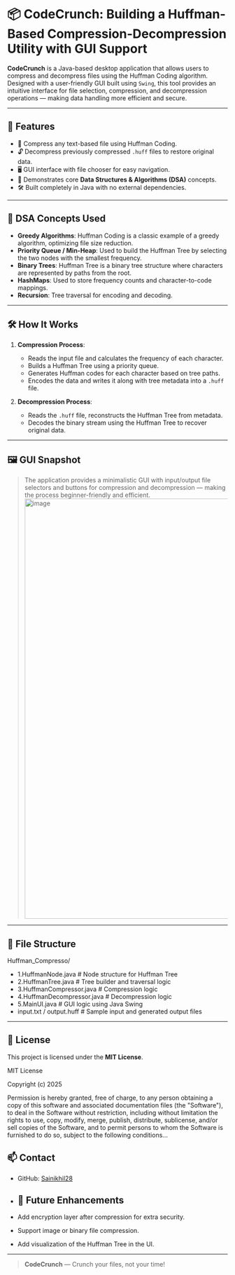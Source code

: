 # 📦 CodeCrunch: Building a Huffman-Based Compression-Decompression Utility with GUI Support

**CodeCrunch** is a Java-based desktop application that allows users to compress and decompress files using the Huffman Coding algorithm. Designed with a user-friendly GUI built using `Swing`, this tool provides an intuitive interface for file selection, compression, and decompression operations — making data handling more efficient and secure.

---

## 🚀 Features

- 📁 Compress any text-based file using Huffman Coding.
- 🔓 Decompress previously compressed `.huff` files to restore original data.
- 🖥️ GUI interface with file chooser for easy navigation.
- 🧠 Demonstrates core **Data Structures & Algorithms (DSA)** concepts.
- 🛠️ Built completely in Java with no external dependencies.

---

## 🧠 DSA Concepts Used

- **Greedy Algorithms**: Huffman Coding is a classic example of a greedy algorithm, optimizing file size reduction.
- **Priority Queue / Min-Heap**: Used to build the Huffman Tree by selecting the two nodes with the smallest frequency.
- **Binary Trees**: Huffman Tree is a binary tree structure where characters are represented by paths from the root.
- **HashMaps**: Used to store frequency counts and character-to-code mappings.
- **Recursion**: Tree traversal for encoding and decoding.

---

## 🛠️ How It Works

1. **Compression Process**:
   - Reads the input file and calculates the frequency of each character.
   - Builds a Huffman Tree using a priority queue.
   - Generates Huffman codes for each character based on tree paths.
   - Encodes the data and writes it along with tree metadata into a `.huff` file.

2. **Decompression Process**:
   - Reads the `.huff` file, reconstructs the Huffman Tree from metadata.
   - Decodes the binary stream using the Huffman Tree to recover original data.

---

## 🖼️ GUI Snapshot

> The application provides a minimalistic GUI with input/output file selectors and buttons for compression and decompression — making the process beginner-friendly and efficient.
> <img width="959" alt="image" src="https://github.com/user-attachments/assets/0907086e-fdb2-484c-b210-fec3b5391624" />


---

## 📂 File Structure

Huffman_Compresso/
- 1.HuffmanNode.java # Node structure for Huffman Tree
- 2.HuffmanTree.java # Tree builder and traversal logic
- 3.HuffmanCompressor.java # Compression logic
- 4.HuffmanDecompressor.java # Decompression logic
- 5.MainUI.java # GUI logic using Java Swing
- input.txt / output.huff # Sample input and generated output files


---

## 🔐 License

This project is licensed under the **MIT License**.

MIT License

Copyright (c) 2025

Permission is hereby granted, free of charge, to any person obtaining a copy of this software
and associated documentation files (the "Software"), to deal in the Software without restriction,
including without limitation the rights to use, copy, modify, merge, publish, distribute, sublicense,
and/or sell copies of the Software, and to permit persons to whom the Software is furnished to do so,
subject to the following conditions...


## 📫 Contact

- GitHub: [Sainikhil28](https://github.com/Sainikhil28)

- ## 🧪 Future Enhancements

- Add encryption layer after compression for extra security.
- Support image or binary file compression.
- Add visualization of the Huffman Tree in the UI.

---

> **CodeCrunch** — Crunch your files, not your time!
